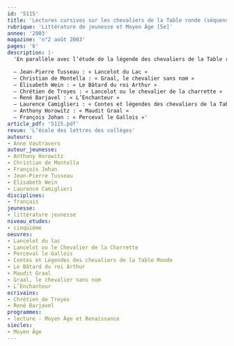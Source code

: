 ```yaml
---
id: '5115'
title: 'Lectures cursives sur les chevaliers de la Table ronde (séquence)'
rubrique: 'Littérature de jeunesse et Moyen Âge [5e]'
annee: '2003'
magazine: 'n°2 août 2003'
pages: '6'
description: |-
  'En parallèle avec l’étude de la légende des chevaliers de la Table ronde au programme de cinquième, cet article suggère quelques ouvrages à faire circuler dans la classe. Mythes éternels que l’on retrouve dans de nombreux films, romans ou même publicités, la légende arthurienne et la quête du Graal représentent un ensemble d’aventures extraordinaires. De l’épée que le jeune Arthur arrache à la pierre, à la Table ronde où se retrouvent les meilleurs chevaliers, en passant par les sentiments amoureux plus ou moins contrariés, de multiples épisodes s’enchaînent. Les versions proposées aux élèves sont plus ou moins proches de la version originale de Chrétien de Troyes, et plus ou moins adaptées de la langue du Moyen Âge.

  – Jean-Pierre Tusseau : « Lancelot du Lac »
  – Christian de Montella : « Graal, le chevalier sans nom »
  – Élisabeth Wein : « Le Bâtard du roi Arthur »
  – Chrétien de Troyes : « Lancelot ou le chevalier de la charrette »
  – René Barjavel : « L’Enchanteur »
  – Laurence Camiglieri : « Contes et légendes des chevaliers de la Table ronde »
  – Anthony Horowitz : « Maudit Graal »
  – François Johan : « Perceval le Gallois »'
article_pdf: '5115.pdf'
revue: 'L’école des lettres des collèges'
auteurs:
- Anne Vautravers
auteur_jeunesse:
- Anthony Horowitz
- Christian de Montella
- François Johan
- Jean-Pierre Tusseau
- Élisabeth Wein
- Laurence Camiglieri
disciplines:
- français
jeunesse:
- littérature jeunesse
niveau_etudes:
- cinquième
oeuvres:
- Lancelot du lac
- Lancelot ou le Chevalier de la Charrette
- Perceval le Gallois
- Contes et Légendes des chevaliers de la Table Ronde
- Le Bâtard du roi Arthur
- Maudit Graal
- Graal, le chevalier sans nom
- L’Enchanteur
ecrivains:
- Chrétien de Troyes
- René Barjavel
programmes:
- lecture - Moyen Âge et Renaissance
siecles:
- Moyen Âge
---
```

